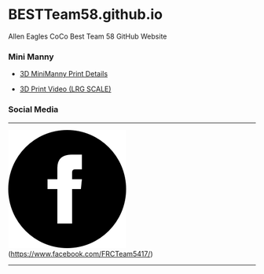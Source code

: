 # BESTTeam58.github.io
Allen Eagles CoCo Best Team 58 GitHub Website

### Mini Manny
- [3D MiniManny Print Details](https://github.com/BESTTeam58/MiniManny3Dprint)

- [3D Print Video (LRG SCALE)](https://bestteam58.github.io/MiniManny3Dprint)


### Social Media
---
![Facebook FRC Team 5417](src/img/facebook.png "Facebook FRC Team 5417")(https://www.facebook.com/FRCTeam5417/)

---
